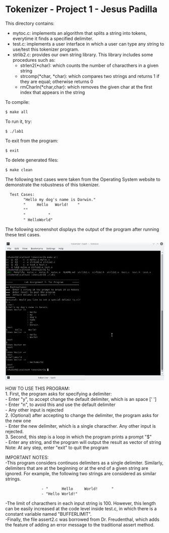 

# Tokenizer - Project 1 - Jesus Padilla #
   
This directory contains:
* mytoc.c: implements an algorithm that splits a string into tokens, everytime it finds a specified
  delimiter.
* test.c: implements a user interface in which a user can type any string to use/test this tokenizer program.
* strlib2.c: provides our own string library. This library includes some procedures such as:
    - strlen2(*char): which counts the number of characthers in a given string
    - strcomp(*char, *char): which compares two strings and returns 1 if they are equal; otherwise returns 0
    - rmCharIn(*char,char): which removes the given char at the first index that appears in the string

To compile:
~~~
$ make all
~~~

To run it, try:
~~~
$ ./lab1
~~~

To exit from the program:
~~~
$ exit
~~~

To delete generated files:
~~~
$ make clean
~~~

The following test cases were taken from the Operating System website to demonstrate the robustness of this tokenizer.

      Test Cases:
            "Hello my dog's name is Darwin."
            "     Hello   World!    "
            ""
            "          "
            " HelloWorld"
            
The following screenshot displays the output of the program after running these test cases.

![Alt text](https://github.com/2017-fall-os/tokenizer-lab-f17-jjpadillamendez/blob/master/tokenizer/testcases.jpg?raw=true)

HOW TO USE THIS PROGRAM:
    <br />1. First, the program asks for specifying a delimiter:
       <br />- Enter "y", to accept change the default delimiter, which is an space [' ']
       <br />- Enter "n", to avoid this and use the default delimiter
       <br />- Any other input is rejected
    <br />2. (Optional) after accepting to change the delimiter, the program asks for the new one
       <br />- Enter the new delimiter, which is a single characther. Any other input is rejected.
    <br />3. Second, this step is a loop in which the program prints a prompt "$"
       <br />- Enter any string, and the program will output the result as vector of string
    <br />Note: At any step, enter "exit" to quit the program
    
IMPORTANT NOTES: 
<br />-This program considers continuos delimiters as a single delimiter. Similarly, delimiters that are at the beginning or at the end of a given string are ignored. For example, the following two strings are considered as similar strings.
    
                    - "      Hello     World!      "
                    - "Hello World!"
                    
-The limit of characthers in each input string is 100. However, this length can be easily increased at the code level inside test.c, in which there is a constant variable named "BUFFERLIMIT".
<br />-Finally, the file assert2.c was borrowed from Dr. Freudenthal, which adds the feature of adding an error message to the traditional assert method.
    
